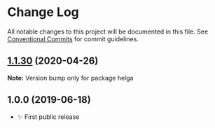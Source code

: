 # Change Log

All notable changes to this project will be documented in this file.
See [Conventional Commits](https://conventionalcommits.org) for commit guidelines.

## [1.1.30](https://gitlab.com/codsen/codsen/compare/helga@1.1.29...helga@1.1.30) (2020-04-26)

**Note:** Version bump only for package helga





## 1.0.0 (2019-06-18)

- ✨ First public release
